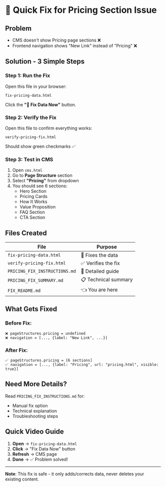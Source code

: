 # 🔧 Quick Fix for Pricing Section Issue

## Problem
- CMS doesn't show Pricing page sections ❌
- Frontend navigation shows "New Link" instead of "Pricing" ❌

## Solution - 3 Simple Steps

### Step 1: Run the Fix
Open this file in your browser:
```
fix-pricing-data.html
```
Click the **"🚀 Fix Data Now"** button.

### Step 2: Verify the Fix
Open this file to confirm everything works:
```
verify-pricing-fix.html
```
Should show green checkmarks ✅

### Step 3: Test in CMS
1. Open `cms.html`
2. Go to **Page Structure** section
3. Select **"Pricing"** from dropdown
4. You should see 6 sections:
   - Hero Section
   - Pricing Cards
   - How It Works
   - Value Proposition
   - FAQ Section
   - CTA Section

## Files Created

| File | Purpose |
|------|---------|
| `fix-pricing-data.html` | 🔧 Fixes the data |
| `verify-pricing-fix.html` | ✅ Verifies the fix |
| `PRICING_FIX_INSTRUCTIONS.md` | 📖 Detailed guide |
| `PRICING_FIX_SUMMARY.md` | 📋 Technical summary |
| `FIX_README.md` | 👈 You are here |

## What Gets Fixed

### Before Fix:
```
❌ pageStructures.pricing = undefined
❌ navigation = [..., {label: "New Link", ...}]
```

### After Fix:
```
✅ pageStructures.pricing = [6 sections]
✅ navigation = [..., {label: "Pricing", url: "pricing.html", visible: true}]
```

## Need More Details?
Read `PRICING_FIX_INSTRUCTIONS.md` for:
- Manual fix option
- Technical explanation
- Troubleshooting steps

## Quick Video Guide
1. **Open** → `fix-pricing-data.html`
2. **Click** → "Fix Data Now" button
3. **Refresh** → CMS page
4. **Done** → ✅ Problem solved!

---

**Note**: This fix is safe - it only adds/corrects data, never deletes your existing content.
